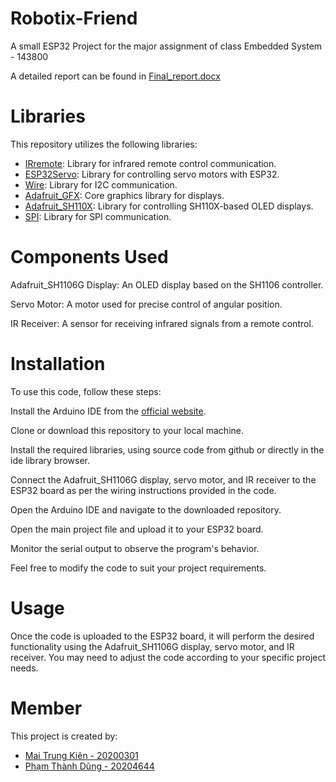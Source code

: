 # Robotix-Friend
A small ESP32 Project for the major assignment of class Embedded System - 143800

A detailed report can be found in [Final_report.docx](/Final_report.docx)

# Libraries
This repository utilizes the following libraries:

- [IRremote](https://github.com/Arduino-IRremote/Arduino-IRremote): Library for infrared remote control communication.
- [ESP32Servo](https://github.com/jkb-git/ESP32Servo): Library for controlling servo motors with ESP32.
- [Wire](https://github.com/esp8266/Arduino/tree/master/libraries/Wire): Library for I2C communication.
- [Adafruit_GFX](https://github.com/adafruit/Adafruit-GFX-Library): Core graphics library for displays.
- [Adafruit_SH110X](https://github.com/adafruit/Adafruit_SH110X): Library for controlling SH110X-based OLED displays.
- [SPI](https://github.com/espressif/arduino-esp32/tree/master/libraries/SPI): Library for SPI communication.

# Components Used
Adafruit_SH1106G Display: An OLED display based on the SH1106 controller.

Servo Motor: A motor used for precise control of angular position.

IR Receiver: A sensor for receiving infrared signals from a remote control.

# Installation
To use this code, follow these steps:

Install the Arduino IDE from the [official website](https://www.arduino.cc/en/software).

Clone or download this repository to your local machine.

Install the required libraries, using source code from github or directly in the ide library browser.

Connect the Adafruit_SH1106G display, servo motor, and IR receiver to the ESP32 board as per the wiring instructions provided in the code.

Open the Arduino IDE and navigate to the downloaded repository.

Open the main project file and upload it to your ESP32 board.

Monitor the serial output to observe the program's behavior.

Feel free to modify the code to suit your project requirements.

# Usage
Once the code is uploaded to the ESP32 board, it will perform the desired functionality using the Adafruit_SH1106G display, servo motor, and IR receiver. You may need to adjust the code according to your specific project needs.

# Member
This project is created by:
- [Mai Trung Kiên - 20200301](https://github.com/Asphode1)
- [Phạm Thành Dũng - 20204644](https://github.com/ThanhDungCR7)
